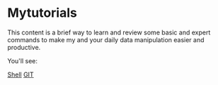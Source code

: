 # Mytutorials

This content is a brief way to learn and review some basic and expert commands to make my and your daily data manipulation easier and productive. 

You'll see:

[Shell](shell.md)
[GIT](git_commands.md)
